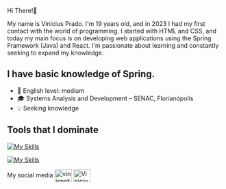 Hi There!👋

My name is Vinícius Prado. I'm 19 years old, and in 2023 I had my first contact with the world of programming. I started with HTML and CSS, and today my main focus is on developing web applications using the Spring Framework (Java) and React.
I'm passionate about learning and constantly seeking to expand my knowledge.
## I have basic knowledge of Spring.


- 📘 English level: medium 
- 🎓 Systems Analysis and Development – SENAC, Florianópolis
- 💡 Seeking knowledge



## Tools that I dominate
[![My Skills](https://skillicons.dev/icons?i=javascript,react,html,css,java,spring,postman,mysql,maven,docker)](https://skillicons.dev)

[![My Skills](https://skillicons.dev/icons?i=vscode,git)](https://skillicons.dev)

My social media
<a href="https://instagram.com/vinisprd" target="blank"><img align="center" src="https://raw.githubusercontent.com/rahuldkjain/github-profile-readme-generator/master/src/images/icons/Social/instagram.svg" alt="vinisprd" height="30" width="40" /></a>
<a href="https://www.linkedin.com/in/vinícius-prado-210701234/" target="blank"><img align="center" src="https://raw.githubusercontent.com/rahuldkjain/github-profile-readme-generator/master/src/images/icons/Social/linked-in-alt.svg" alt="Vinicius de Souza Prado" height="30" width="40" /></a>
